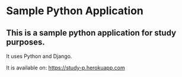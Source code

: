 # Sample Python Application

## This is a sample python application for study purposes.

It uses Python and Django.

It is available on: https://study-p.herokuapp.com